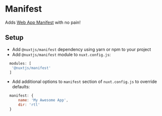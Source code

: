 # Manifest
Adds [Web App Manifest](https://developer.mozilla.org/en-US/docs/Web/Manifest) with no pain!

## Setup
- Add `@nuxtjs/manifest` dependency using yarn or npm to your project
- Add `@nuxtjs/manifest` module to `nuxt.config.js`:
```js
  modules: [
   '@nuxtjs/manifest'
  ]
````

- Add additional options to `manifest` section of `nuxt.config.js` to override defaults:
```js
  manifest: {
      name: 'My Awesome App',
      dir: 'rtl'
  }
```
